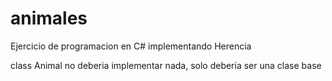 animales
========

Ejercicio de programacion en C# implementando Herencia

class Animal no deberia implementar nada, solo deberia ser una clase base

